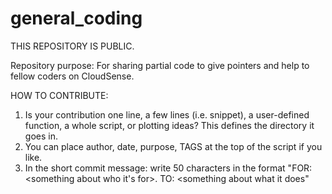 # general_coding

THIS REPOSITORY IS PUBLIC. 

Repository purpose: For sharing partial code to give pointers and help to fellow coders on CloudSense. 

HOW TO CONTRIBUTE:
1) Is your contribution one line, a few lines (i.e. snippet), a user-defined function, a whole script, or plotting ideas? This defines the directory it goes in.
2) You can place author, date, purpose, TAGS at the top of the script if you like.
3) In the short commit message: write 50 characters in the format "FOR: <something about who it's for>. TO: <something about what it does"
